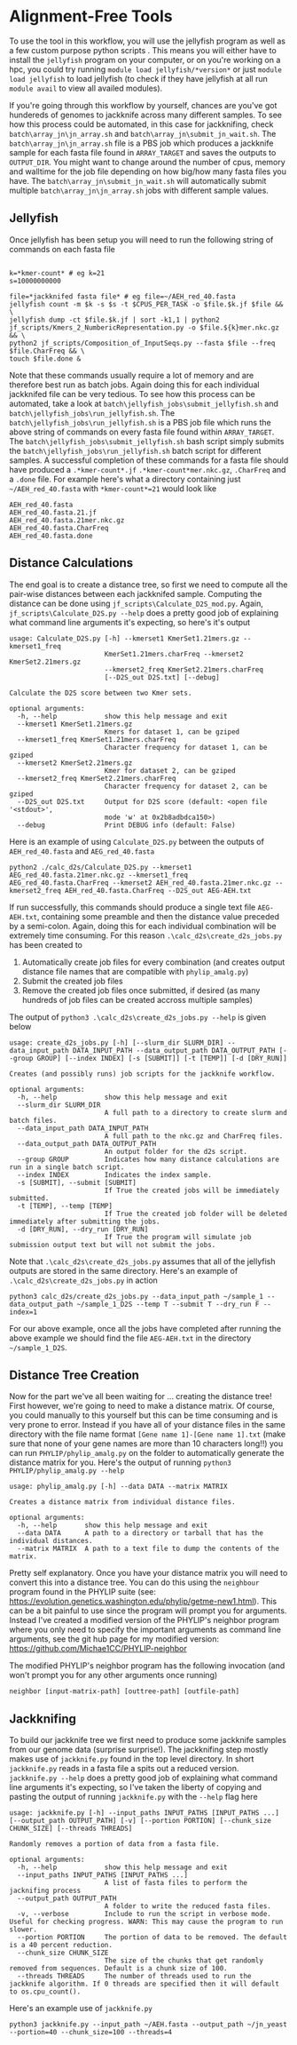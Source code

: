 # Alignment-Free Tools

To use the tool in this workflow, you will use the jellyfish program as well as a few custom purpose python scripts . This means you will either have to install the `jellyfish` program on your computer, or on you're working on a hpc, you could try running `module load jellyfish/*version*` or just `module load jellyfish` to load jellyfish (to check if they have jellyfish at all run `module avail` to view all availed modules).

If you're going through this workflow by yourself, chances are you've got hundereds of genomes to jackknife across many different samples. To see how this process could be automated, in this case for jackknifing, check `batch\array_jn\jn_array.sh` and `batch\array_jn\submit_jn_wait.sh`. The `batch\array_jn\jn_array.sh` file is a PBS job which produces a jackknife sample for each fasta file found in `ARRAY_TARGET` and saves the outputs to `OUTPUT_DIR`. You might want to change around the number of cpus, memory and walltime for the job file depending on how big/how many fasta files you have. The `batch\array_jn\submit_jn_wait.sh` will automatically submit multiple `batch\array_jn\jn_array.sh` jobs with different sample values.

## Jellyfish

Once jellyfish has been setup you will need to run the following string of commands on each fasta file
```

k=*kmer-count* # eg k=21
s=10000000000

file=*jackknifed fasta file* # eg file=~/AEH_red_40.fasta
jellyfish count -m $k -s $s -t $CPUS_PER_TASK -o $file.$k.jf $file && \
jellyfish dump -ct $file.$k.jf | sort -k1,1 | python2 jf_scripts/Kmers_2_NumbericRepresentation.py -o $file.${k}mer.nkc.gz && \
python2 jf_scripts/Composition_of_InputSeqs.py --fasta $file --freq $file.CharFreq && \
touch $file.done &
```
Note that these commands usually require a lot of memory and are therefore best run as batch jobs. Again doing this for each individual jackknifed file can be very tedious. To see how this process can be automated, take a look at `batch\jellyfish_jobs\submit_jellyfish.sh` and `batch\jellyfish_jobs\run_jellyfish.sh`. The `batch\jellyfish_jobs\run_jellyfish.sh` is a PBS job file which runs the above string of commands on every fasta file found within `ARRAY_TARGET`. The `batch\jellyfish_jobs\submit_jellyfish.sh` bash script simply submits the `batch\jellyfish_jobs\run_jellyfish.sh` batch script for different samples. A successful completion of these commands for a fasta file should have produced a `.*kmer-count*.jf` `.*kmer-count*mer.nkc.gz`, `.CharFreq` and a `.done` file. For example here's what a directory containing just `~/AEH_red_40.fasta` with `*kmer-count*=21` would look like
```
AEH_red_40.fasta               
AEH_red_40.fasta.21.jf         
AEH_red_40.fasta.21mer.nkc.gz  
AEH_red_40.fasta.CharFreq      
AEH_red_40.fasta.done
```

## Distance Calculations

The end goal is to create a distance tree, so first we need to compute all the pair-wise distances between each jackknifed sample. Computing the distance can be done using `jf_scripts\Calculate_D2S_mod.py`. Again, `jf_scripts\Calculate_D2S.py --help` does a pretty good job of explaining what command line arguments it's expecting, so here's it's output
```
usage: Calculate_D2S.py [-h] --kmerset1 KmerSet1.21mers.gz --kmerset1_freq
                        KmerSet1.21mers.charFreq --kmerset2 KmerSet2.21mers.gz
                        --kmerset2_freq KmerSet2.21mers.charFreq
                        [--D2S_out D2S.txt] [--debug]

Calculate the D2S score between two Kmer sets.

optional arguments:
  -h, --help            show this help message and exit
  --kmerset1 KmerSet1.21mers.gz
                        Kmers for dataset 1, can be gziped
  --kmerset1_freq KmerSet1.21mers.charFreq
                        Character frequency for dataset 1, can be gziped
  --kmerset2 KmerSet2.21mers.gz
                        Kmer for dataset 2, can be gziped
  --kmerset2_freq KmerSet2.21mers.charFreq
                        Character frequency for dataset 2, can be gziped
  --D2S_out D2S.txt     Output for D2S score (default: <open file '<stdout>',
                        mode 'w' at 0x2b8adbdca150>)
  --debug               Print DEBUG info (default: False)
```
Here is an example of using `Calculate_D2S.py` between the outputs of `AEH_red_40.fasta` and `AEG_red_40.fasta`
```
python2 ./calc_d2s/Calculate_D2S.py --kmerset1 AEG_red_40.fasta.21mer.nkc.gz --kmerset1_freq AEG_red_40.fasta.CharFreq --kmerset2 AEH_red_40.fasta.21mer.nkc.gz --kmerset2_freq AEH_red_40.fasta.CharFreq --D2S_out AEG-AEH.txt
```
If run successfully, this  commands should produce a single text file `AEG-AEH.txt`, containing some preamble and then the distance value preceded by a semi-colon. Again, doing this for each individual combination will be extremely time consuming. For this reason `.\calc_d2s\create_d2s_jobs.py` has been created to

1. Automatically create job files for every combination (and creates output distance file names that are compatible with `phylip_amalg.py`)
2. Submit the created job files
3. Remove the created job files once submitted, if desired (as many hundreds of job files can be created accross multiple samples)

The output of `python3 .\calc_d2s\create_d2s_jobs.py --help` is given below
```
usage: create_d2s_jobs.py [-h] [--slurm_dir SLURM_DIR] --data_input_path DATA_INPUT_PATH --data_output_path DATA_OUTPUT_PATH [--group GROUP] [--index INDEX] [-s [SUBMIT]] [-t [TEMP]] [-d [DRY_RUN]]

Creates (and possibly runs) job scripts for the jackknife workflow.

optional arguments:
  -h, --help            show this help message and exit
  --slurm_dir SLURM_DIR
                        A full path to a directory to create slurm and batch files.
  --data_input_path DATA_INPUT_PATH
                        A full path to the nkc.gz and CharFreq files.
  --data_output_path DATA_OUTPUT_PATH
                        An output folder for the d2s script.
  --group GROUP         Indicates how many distance calculations are run in a single batch script.
  --index INDEX         Indicates the index sample.
  -s [SUBMIT], --submit [SUBMIT]
                        If True the created jobs will be immediately submitted.
  -t [TEMP], --temp [TEMP]
                        If True the created job folder will be deleted immediately after submitting the jobs.
  -d [DRY_RUN], --dry_run [DRY_RUN]
                        If True the program will simulate job submission output text but will not submit the jobs.
```
Note that `.\calc_d2s\create_d2s_jobs.py` assumes that all of the jellyfish outputs are stored in the same directory. Here's an example of `.\calc_d2s\create_d2s_jobs.py` in action
```
python3 calc_d2s/create_d2s_jobs.py --data_input_path ~/sample_1 --data_output_path ~/sample_1_D2S --temp T --submit T --dry_run F --index=1
```
For our above example, once all the jobs have completed after running the above example we should find the file `AEG-AEH.txt` in the directory `~/sample_1_D2S`.

## Distance Tree Creation

Now for the part we've all been waiting for ... creating the distance tree! First however, we're going to need to make a distance matrix. Of course, you could manually to this yourself but this can be time consuming and is very prone to error. Instead if you have all of your distance files in the same directory with the file name format `[Gene name 1]-[Gene name 1].txt` (make sure that none of your gene names are more than 10 characters long!!) you can run `PHYLIP/phylip_amalg.py` on the folder to automatically generate the distance matrix for you. Here's the output of running `python3 PHYLIP/phylip_amalg.py --help`
```
usage: phylip_amalg.py [-h] --data DATA --matrix MATRIX

Creates a distance matrix from individual distance files.

optional arguments:
  -h, --help       show this help message and exit
  --data DATA      A path to a directory or tarball that has the individual distances.
  --matrix MATRIX  A path to a text file to dump the contents of the matrix.
```
Pretty self explanatory. Once you have your distance matrix you will need to convert this into a distance tree. You can do this using the `neighbour` program found in the PHYLIP suite (see: https://evolution.genetics.washington.edu/phylip/getme-new1.html). This can be a bit painful to use since the program will prompt you for arguments. Instead I've created a modified version of the PHYLIP's neighbor program where you only need to specify the important arguments as command line arguments, see the git hub page for my modified version: https://github.com/Michae1CC/PHYLIP-neighbor

The modified PHYLIP's neighbor program has the following invocation (and won't prompt you for any other arguments once running)
```
neighbor [input-matrix-path] [outtree-path] [outfile-path]
```

## Jackknifing

To build our jackknife tree we first need to produce some jackknife samples from our genome data (surprise surprise!). The jackknifing step mostly makes use of `jackknife.py` found in the top level directory. In short `jackknife.py` reads in a fasta file a spits out a reduced version. `jackknife.py --help` does a pretty good job of explaining what command line arguments it's expecting, so I've taken the liberty of copying and pasting the output of running `jackknife.py` with the `--help` flag here
```
usage: jackknife.py [-h] --input_paths INPUT_PATHS [INPUT_PATHS ...] [--output_path OUTPUT_PATH] [-v] [--portion PORTION] [--chunk_size CHUNK_SIZE] [--threads THREADS]

Randomly removes a portion of data from a fasta file.

optional arguments:
  -h, --help            show this help message and exit
  --input_paths INPUT_PATHS [INPUT_PATHS ...]
                        A list of fasta files to perform the jacknifing process
  --output_path OUTPUT_PATH
                        A folder to write the reduced fasta files.
  -v, --verbose         Include to run the script in verbose mode. Useful for checking progress. WARN: This may cause the program to run slower.
  --portion PORTION     The portion of data to be removed. The default is a 40 percent reduction.
  --chunk_size CHUNK_SIZE
                        The size of the chunks that get randomly removed from sequences. Default is a chunk size of 100.
  --threads THREADS     The number of threads used to run the jackknife algorithm. If 0 threads are specified then it will default to os.cpu_count().
```
Here's an example use of `jackknife.py`
```
python3 jackknife.py --input_path ~/AEH.fasta --output_path ~/jn_yeast --portion=40 --chunk_size=100 --threads=4
```
